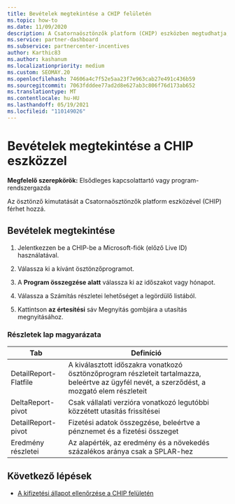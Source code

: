 ```yaml
---
title: Bevételek megtekintése a CHIP felületén
ms.topic: how-to
ms.date: 11/09/2020
description: A Csatornaösztönzők platform (CHIP) eszközben megtudhatja, hogyan tudja megtekinteni az ösztönző kimutatást és a bevételeket.
ms.service: partner-dashboard
ms.subservice: partnercenter-incentives
author: Karthic83
ms.author: kashanum
ms.localizationpriority: medium
ms.custom: SEOMAY.20
ms.openlocfilehash: 74606a4c7f52e5aa23f7e963cab27e491c436b59
ms.sourcegitcommit: 7063fdddee77ad2d8e627ab3c806f76d173ab652
ms.translationtype: MT
ms.contentlocale: hu-HU
ms.lasthandoff: 05/19/2021
ms.locfileid: "110149026"
---
```

# <a name="view-earnings-using-the-chip-tool"></a>Bevételek megtekintése a CHIP eszközzel

**Megfelelő szerepkörök:** Elsődleges kapcsolattartó vagy program-rendszergazda

Az ösztönző kimutatását a Csatornaösztönzők platform eszközével (CHIP) férhet hozzá.

## <a name="view-earnings"></a>Bevételek megtekintése

1. Jelentkezzen be a CHIP-be a Microsoft-fiók (előző Live ID) használatával.

2. Válassza ki a kívánt ösztönzőprogramot.

3. A **Program összegzése alatt** válassza ki az időszakot vagy hónapot. 
1. Válassza a Számítás részletei lehetőséget a legördülő listából.
1.  Kattintson **az értesítési** sáv Megnyitás gombjára a utasítás megnyitásához.

### <a name="explanation-of-details-tabs"></a>Részletek lap magyarázata

|**Tab**|**Definíció**|
|-------------|--------------------------|
|DetailReport-Flatfile|A kiválasztott időszakra vonatkozó ösztönzőprogram részleteit tartalmazza, beleértve az ügyfél nevét, a szerződést, a mozgató elem részleteit|
|DeltaReport-pivot|Csak vállalati verzióra vonatkozó legutóbbi közzétett utasítás frissítései|
|DetailReport-pivot|Fizetési adatok összegzése, beleértve a pénznemet és a fizetési összeget|
|Eredmény részletei|Az alapérték, az eredmény és a növekedés százalékos aránya csak a SPLAR-hez|

## <a name="next-steps"></a>Következő lépések

- [A kifizetési állapot ellenőrzése a CHIP felületén](chip-payment-status.md)